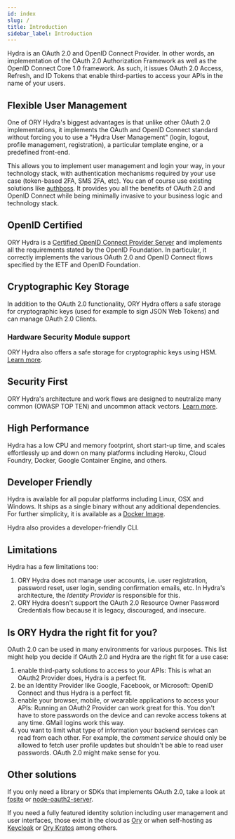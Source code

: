 ```yaml
---
id: index
slug: /
title: Introduction
sidebar_label: Introduction
---
```


Hydra is an OAuth 2.0 and OpenID Connect Provider. In other words, an
implementation of the OAuth 2.0 Authorization Framework as well as the OpenID
Connect Core 1.0 framework. As such, it issues OAuth 2.0 Access, Refresh, and ID
Tokens that enable third-parties to access your APIs in the name of your users.

## Flexible User Management

One of ORY Hydra's biggest advantages is that unlike other OAuth 2.0
implementations, it implements the OAuth and OpenID Connect standard without
forcing you to use a "Hydra User Management" (login, logout, profile management,
registration), a particular template engine, or a predefined front-end.

This allows you to implement user management and login your way, in your
technology stack, with authentication mechanisms required by your use case
(token-based 2FA, SMS 2FA, etc). You can of course use existing solutions like
[authboss](https://github.com/go-authboss/authboss). It provides you all the
benefits of OAuth 2.0 and OpenID Connect while being minimally invasive to your
business logic and technology stack.

## OpenID Certified

ORY Hydra is a
[Certified OpenID Connect Provider Server](https://openid.net/developers/certified/)
and implements all the requirements stated by the OpenID Foundation. In
particular, it correctly implements the various OAuth 2.0 and OpenID Connect
flows specified by the IETF and OpenID Foundation.

## Cryptographic Key Storage

In addition to the OAuth 2.0 functionality, ORY Hydra offers a safe storage for
cryptographic keys (used for example to sign JSON Web Tokens) and can manage
OAuth 2.0 Clients.

### Hardware Security Module support

ORY Hydra also offers a safe storage for cryptographic keys using HSM.
[Learn more](./hsm-support.md).

## Security First

ORY Hydra's architecture and work flows are designed to neutralize many common
(OWASP TOP TEN) and uncommon attack vectors.
[Learn more](./security-architecture.md).

## High Performance

Hydra has a low CPU and memory footprint, short start-up time, and scales
effortlessly up and down on many platforms including Heroku, Cloud Foundry,
Docker, Google Container Engine, and others.

## Developer Friendly

Hydra is available for all popular platforms including Linux, OSX and Windows.
It ships as a single binary without any additional dependencies. For further
simplicity, it is available as a
[Docker Image](https://hub.docker.com/r/oryd/hydra/).

Hydra also provides a developer-friendly CLI.

## Limitations

Hydra has a few limitations too:

1. ORY Hydra does not manage user accounts, i.e. user registration, password
   reset, user login, sending confirmation emails, etc. In Hydra's architecture,
   the _Identity Provider_ is responsible for this.
2. ORY Hydra doesn't support the OAuth 2.0 Resource Owner Password Credentials
   flow because it is legacy, discouraged, and insecure.

## Is ORY Hydra the right fit for you?

OAuth 2.0 can be used in many environments for various purposes. This list might
help you decide if OAuth 2.0 and Hydra are the right fit for a use case:

1. enable third-party solutions to access to your APIs: This is what an OAuth2
   Provider does, Hydra is a perfect fit.
2. be an Identity Provider like Google, Facebook, or Microsoft: OpenID Connect
   and thus Hydra is a perfect fit.
3. enable your browser, mobile, or wearable applications to access your APIs:
   Running an OAuth2 Provider can work great for this. You don't have to store
   passwords on the device and can revoke access tokens at any time. GMail
   logins work this way.
4. you want to limit what type of information your backend services can read
   from each other. For example, the _comment service_ should only be allowed to
   fetch user profile updates but shouldn't be able to read user passwords.
   OAuth 2.0 might make sense for you.

## Other solutions

If you only need a library or SDKs that implements OAuth 2.0, take a look at
[fosite](https://github.com/ory/fosite) or
[node-oauth2-server](https://github.com/oauthjs/node-oauth2-server).

If you need a fully featured identity solution including user management and
user interfaces, those exist in the cloud as [Ory](https://console.ory.sh) or
when self-hosting as [Keycloak](https://www.keycloak.org) or
[Ory Kratos](https://github.com/ory/kratos/) among others.
